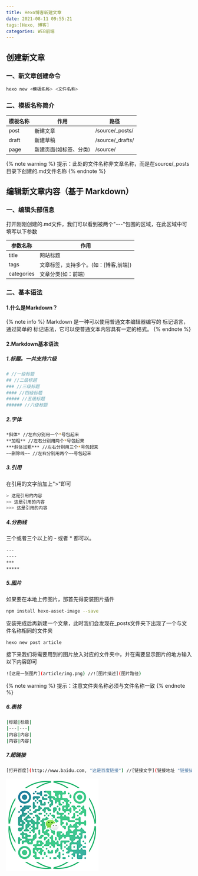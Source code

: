 ```yaml
---
title: Hexo博客新建文章
date: 2021-08-11 09:55:21
tags:[Hexo, 博客]
categories: WEB前端
---
```

## 创建新文章
### 一、新文章创建命令
``` bash
hexo new <模板名称> <文件名称>
```
### 二、模板名称简介
| 模板名称     | 作用   | 路径             |
| ---------- | ------ | ---------------- |
| post     | 新建文章      | /source/_posts/ |
| draft     | 新建草稿          | /source/_drafts/           |
| page   | 新建页面(如标签、分类)      | /source/ |

{% note warning %}
提示：此处的文件名称非文章名称，而是在source/_posts目录下创建的.md文件名称
{% endnote %}

## 编辑新文章内容（基于 Markdown）
### 一、编辑头部信息
打开刚刚创建的.md文件，我们可以看到被两个"---"包围的区域，在此区域中可填写以下参数

|参数名称|作用|
|----------|------|
| title     | 网站标题      |
| tags     | 	文章标签，支持多个。(如：[博客,前端])          |
| categories   | 文章分类(如：前端)      |

### 二、基本语法
#### 1.什么是Markdown？
{% note info %}
Markdown 是一种可以使用普通文本编辑器编写的 标记语言，通过简单的 标记语法，它可以使普通文本内容具有一定的格式。
{% endnote %}
#### 2.Markdown基本语法
##### 1.标题。一共支持六级
``` bash
# //一级标题
## //二级标题
### //三级标题
#### //四级标题
##### //五级标题
###### //六级标题
```
##### 2.字体
``` bash
*斜体* //左右分别用一个*号包起来
**加粗** //左右分别用两个*号包起来
***斜体加粗*** //左右分别用三个*号包起来
~~删除线~~ //左右分别用两个~~号包起来
```
##### 3.引用
在引用的文字前加上">"即可
``` bash
> 这是引用的内容
>> 这是引用的内容
>>> 这是引用的内容
```
##### 4.分割线
三个或者三个以上的 - 或者 * 都可以。
``` bash
---
----
***
*****
```
##### 5.图片
如果要在本地上传图片，那首先得安装图片插件
``` bash
npm install hexo-asset-image --save
```
安装完成后再新建一个文章，此时我们会发现在_posts文件夹下出现了一个与文件名称相同的文件夹
``` bash
hexo new post article
```
接下来我们将需要用到的图片放入对应的文件夹中，并在需要显示图片的地方输入以下内容即可
``` bash
![这是一张图片](article/img.png) //![图片描述](图片路径) 
```
{% note warning %}
提示：注意文件夹名称必须与文件名称一致
{% endnote %}

##### 6.表格
``` bash
|标题|标题|
|---|---|
|内容|内容|
|内容|内容|
```
##### 7.超链接
``` bash
[打开百度](http://www.baidu.com, "这是百度链接") //[链接文字](链接地址 "链接描述")
```
![添加微信](Hexo_Article/WX_QR_code.png)